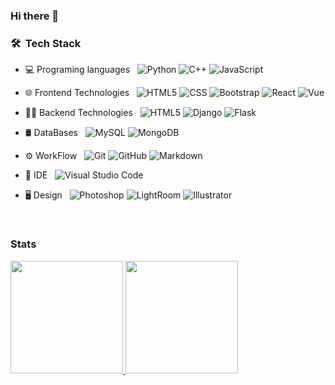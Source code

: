 ### Hi there 👋

<h3> 🛠 &nbsp;Tech Stack</h3>

- 💻 Programing languages &nbsp;
  ![Python](https://img.shields.io/badge/-Python-333333?style=flat&logo=python)
  ![C++](https://img.shields.io/badge/-C++-333333?style=flat&logo=C%2B%2B&logoColor=00599C)
  ![JavaScript](https://img.shields.io/badge/-JavaScript-333333?style=flat&logo=javascript)

- 🌐 Frontend Technologies &nbsp;
  ![HTML5](https://img.shields.io/badge/-HTML5-333333?style=flat&logo=HTML5)
  ![CSS](https://img.shields.io/badge/-CSS-333333?style=flat&logo=CSS3&logoColor=1572B6)
  ![Bootstrap](https://img.shields.io/badge/-Bootstrap-333333?style=flat&logo=bootstrap&logoColor=563D7C)
  ![React](https://img.shields.io/badge/-React-333333?style=flat&logo=react)
  ![Vue](https://shields.io/badge/-VueJs-333333?style=flat&logo=Javascript)
 
 - 👩‍💻 Backend Technologies &nbsp;
    ![HTML5](https://img.shields.io/badge/-HTML5-333333?style=flat&logo=HTML5)
    ![Django](https://shields.io/badge/-Django-333333?style=flat&logo=Django&logoColor=00a56b)
    ![Flask](https://shields.io/badge/-Flask-333333?style=flat&logo=Flask)
  
- 🛢 DataBases &nbsp;
  ![MySQL](https://img.shields.io/badge/-MySQL-333333?style=flat&logo=mysql)
  ![MongoDB](https://img.shields.io/badge/-MongoDB-333333?style=flat&logo=mongodb)

- ⚙️ WorkFlow &nbsp;
  ![Git](https://img.shields.io/badge/-Git-333333?style=flat&logo=git)
  ![GitHub](https://img.shields.io/badge/-GitHub-333333?style=flat&logo=github)
  ![Markdown](https://img.shields.io/badge/-Markdown-333333?style=flat&logo=markdown)
- 🔧 IDE &nbsp;
  ![Visual Studio Code](https://img.shields.io/badge/-Visual%20Studio%20Code-333333?style=flat&logo=visual-studio-code&logoColor=007ACC)
- 🖥 Design &nbsp;
  ![Photoshop](https://img.shields.io/badge/-Photoshop-333333?style=flat&logo=adobe-photoshop)
  ![LightRoom](https://img.shields.io/badge/-LightRoom-333333?style=flat&logo=adobe-Lightroom)
  ![Illustrator](https://img.shields.io/badge/-Illustrator-333333?style=flat&logo=adobe-illustrator)

<br/>

<h3>Stats</h3>
<p><a href="https://github.com/AVS1508">
  <img height="180em" src="https://github-readme-stats.vercel.app/api?username=LaloRivero&show_icons=true&theme=synthwave" />
  <img height="180em" src="https://github-readme-stats-eight-theta.vercel.app/api/top-langs/?username=LaloRivero&theme=synthwave&layout=compact" />
</a>
</p>

